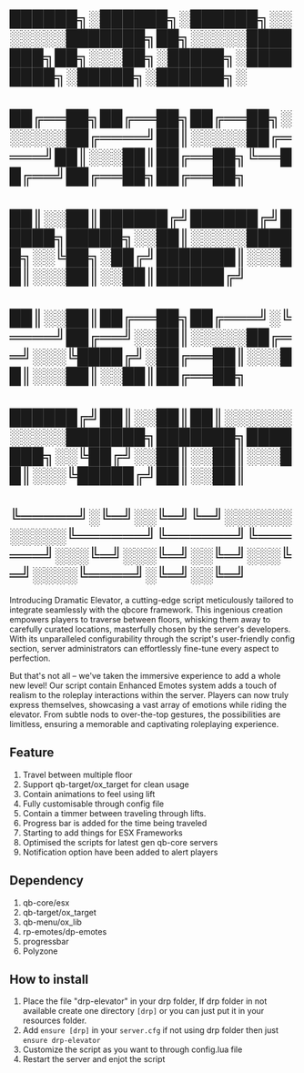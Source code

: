 # ██████╗░██████╗░██████╗░░░░░░░███████╗██╗░░░░░███████╗██╗░░░██╗░█████╗░████████╗░█████╗░██████╗░
# ██╔══██╗██╔══██╗██╔══██╗░░░░░░██╔════╝██║░░░░░██╔════╝██║░░░██║██╔══██╗╚══██╔══╝██╔══██╗██╔══██╗
# ██║░░██║██████╔╝██████╔╝█████╗█████╗░░██║░░░░░█████╗░░╚██╗░██╔╝███████║░░░██║░░░██║░░██║██████╔╝
# ██║░░██║██╔══██╗██╔═══╝░╚════╝██╔══╝░░██║░░░░░██╔══╝░░░╚████╔╝░██╔══██║░░░██║░░░██║░░██║██╔══██╗
# ██████╔╝██║░░██║██║░░░░░░░░░░░███████╗███████╗███████╗░░╚██╔╝░░██║░░██║░░░██║░░░╚█████╔╝██║░░██║
# ╚═════╝░╚═╝░░╚═╝╚═╝░░░░░░░░░░░╚══════╝╚══════╝╚══════╝░░░╚═╝░░░╚═╝░░╚═╝░░░╚═╝░░░░╚════╝░╚═╝░░╚═╝

Introducing Dramatic Elevator, a cutting-edge script meticulously tailored to integrate seamlessly with the qbcore framework. This ingenious creation empowers players to traverse between floors, whisking them away to carefully curated locations, masterfully chosen by the server's developers. With its unparalleled configurability through the script's user-friendly config section, server administrators can effortlessly fine-tune every aspect to perfection.

But that's not all – we've taken the immersive experience to add a whole new level! Our script contain Enhanced Emotes system adds a touch of realism to the roleplay interactions within the server. Players can now truly express themselves, showcasing a vast array of emotions while riding the elevator. From subtle nods to over-the-top gestures, the possibilities are limitless, ensuring a memorable and captivating roleplaying experience.

## Feature

1. Travel between multiple floor
2. Support qb-target/ox_target for clean usage
3. Contain animations to feel using lift
4. Fully customisable through config file
5. Contain a timmer between traveling through lifts.
6. Progress bar is added for the time being traveled
7. Starting to add things for ESX Frameworks
8. Optimised the scripts for latest gen qb-core servers
9. Notification option have been added to alert players

## Dependency

1. qb-core/esx
2. qb-target/ox_target
3. qb-menu/ox_lib
4. rp-emotes/dp-emotes
5. progressbar
6. Polyzone

## How to install

1. Place the file "drp-elevator" in your drp folder, If drp folder in not available create one directory `[drp]` or you can just put it in your resources folder.
2. Add `ensure [drp]` in your `server.cfg` if not using drp folder then just `ensure drp-elevator`
3. Customize the script as you want to through config.lua file
4. Restart the server and enjot the script